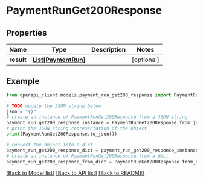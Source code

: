 # PaymentRunGet200Response


## Properties

Name | Type | Description | Notes
------------ | ------------- | ------------- | -------------
**result** | [**List[PaymentRun]**](PaymentRun.md) |  | [optional] 

## Example

```python
from openapi_client.models.payment_run_get200_response import PaymentRunGet200Response

# TODO update the JSON string below
json = "{}"
# create an instance of PaymentRunGet200Response from a JSON string
payment_run_get200_response_instance = PaymentRunGet200Response.from_json(json)
# print the JSON string representation of the object
print(PaymentRunGet200Response.to_json())

# convert the object into a dict
payment_run_get200_response_dict = payment_run_get200_response_instance.to_dict()
# create an instance of PaymentRunGet200Response from a dict
payment_run_get200_response_from_dict = PaymentRunGet200Response.from_dict(payment_run_get200_response_dict)
```
[[Back to Model list]](../README.md#documentation-for-models) [[Back to API list]](../README.md#documentation-for-api-endpoints) [[Back to README]](../README.md)


